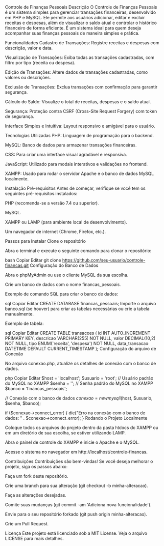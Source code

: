 Controle de Finanças Pessoais
Descrição
O Controle de Finanças Pessoais é um sistema simples para gerenciar transações financeiras, desenvolvido em PHP e MySQL. Ele permite aos usuários adicionar, editar e excluir receitas e despesas, além de visualizar o saldo atual e controlar o histórico financeiro de forma eficiente. É um sistema ideal para quem deseja acompanhar suas finanças pessoais de maneira simples e prática.



Funcionalidades
Cadastro de Transações: Registre receitas e despesas com descrição, valor e data.

Visualização de Transações: Exiba todas as transações cadastradas, com filtro por tipo (receita ou despesa).

Edição de Transações: Altere dados de transações cadastradas, como valores ou descrições.

Exclusão de Transações: Exclua transações com confirmação para garantir segurança.

Cálculo do Saldo: Visualize o total de receitas, despesas e o saldo atual.

Segurança: Proteção contra CSRF (Cross-Site Request Forgery) com token de segurança.

Interface Simples e Intuitiva: Layout responsivo e amigável para o usuário.

Tecnologias Utilizadas
PHP: Linguagem de programação para o backend.

MySQL: Banco de dados para armazenar transações financeiras.

CSS: Para criar uma interface visual agradável e responsiva.

JavaScript: Utilizado para modais interativos e validações no frontend.

XAMPP: Usado para rodar o servidor Apache e o banco de dados MySQL localmente.

Instalação
Pré-requisitos
Antes de começar, verifique se você tem os seguintes pré-requisitos instalados:

PHP (recomenda-se a versão 7.4 ou superior).

MySQL.

XAMPP ou LAMP (para ambiente local de desenvolvimento).

Um navegador de internet (Chrome, Firefox, etc.).

Passos para Instalar
Clone o repositório

Abra o terminal e execute o seguinte comando para clonar o repositório:

bash
Copiar
Editar
git clone https://github.com/seu-usuario/controle-financas.git
Configuração do Banco de Dados

Abra o phpMyAdmin ou use o cliente MySQL da sua escolha.

Crie um banco de dados com o nome financas_pessoais.

Exemplo de comando SQL para criar o banco de dados:

sql
Copiar
Editar
CREATE DATABASE financas_pessoais;
Importe o arquivo banco.sql (se houver) para criar as tabelas necessárias ou crie a tabela manualmente.

Exemplo de tabela:

sql
Copiar
Editar
CREATE TABLE transacoes (
    id INT AUTO_INCREMENT PRIMARY KEY,
    descricao VARCHAR(255) NOT NULL,
    valor DECIMAL(10,2) NOT NULL,
    tipo ENUM('receita', 'despesa') NOT NULL,
    data_transacao DATETIME DEFAULT CURRENT_TIMESTAMP
);
Configuração do arquivo de Conexão

No arquivo conexao.php, atualize os detalhes de conexão com o banco de dados.

php
Copiar
Editar
$host = 'localhost';
$usuario = 'root';   // Usuário padrão do MySQL no XAMPP
$senha = '';         // Senha padrão do MySQL no XAMPP
$banco = 'financas_pessoais';

// Conexão com o banco de dados
$conexao = new mysqli($host, $usuario, $senha, $banco);

if ($conexao->connect_error) {
    die("Erro na conexão com o banco de dados: " . $conexao->connect_error);
}
Rodando o Projeto Localmente

Coloque todos os arquivos do projeto dentro da pasta htdocs do XAMPP ou em um diretório de sua escolha, se estiver utilizando LAMP.

Abra o painel de controle do XAMPP e inicie o Apache e o MySQL.

Acesse o sistema no navegador em http://localhost/controle-financas.

Contribuições
Contribuições são bem-vindas! Se você deseja melhorar o projeto, siga os passos abaixo:

Faça um fork deste repositório.

Crie uma branch para sua alteração (git checkout -b minha-alteracao).

Faça as alterações desejadas.

Comite suas mudanças (git commit -am 'Adiciona nova funcionalidade').

Envie para o seu repositório forkado (git push origin minha-alteracao).

Crie um Pull Request.

Licença
Este projeto está licenciado sob a MIT License. Veja o arquivo LICENSE para mais detalhes.

